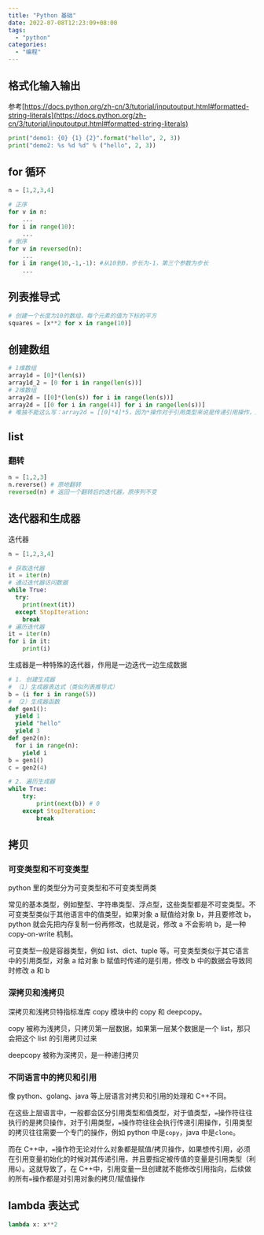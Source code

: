 ```yaml
---
title: "Python 基础"
date: 2022-07-08T12:23:09+08:00
tags:
  - "python"
categories:
  - "编程"
---
```


## 格式化输入输出

参考[https://docs.python.org/zh-cn/3/tutorial/inputoutput.html#formatted-string-literals](https://docs.python.org/zh-cn/3/tutorial/inputoutput.html#formatted-string-literals)

```python
print("demo1: {0} {1} {2}".format("hello", 2, 3))
print("demo2: %s %d %d" % ("hello", 2, 3))
```

## for 循环

```python
n = [1,2,3,4]

# 正序
for v in n:
    ...
for i in range(10):
    ...
# 倒序
for v in reversed(n):
    ...
for i in range(10,-1,-1): #从10到0，步长为-1，第三个参数为步长
    ...
```

## 列表推导式

```python
# 创建一个长度为10的数组，每个元素的值为下标的平方
squares = [x**2 for x in range(10)]
```

## 创建数组

```python
# 1维数组
array1d = [0]*(len(s))
array1d_2 = [0 for i in range(len(s))]
# 2维数组
array2d = [[0]*(len(s)) for i in range(len(s))]
array2d = [[0 for i in range(4)] for i in range(len(s))]
# 唯独不能这么写：array2d = [[0]*4]*5，因为*操作对于引用类型来说是传递引用操作，这等于把一维数组的引用复制了5份
```

## list

### 翻转

```python
n = [1,2,3]
n.reverse() # 原地翻转
reversed(n) # 返回一个翻转后的迭代器，原序列不变
```

## 迭代器和生成器

迭代器

```python
n = [1,2,3,4]

# 获取迭代器
it = iter(n)
# 通过迭代器访问数据
while True:
  try:
    print(next(it))
  except StopIteration:
    break
# 遍历迭代器
it = iter(n)
for i in it:
    print(i)
```

生成器是一种特殊的迭代器，作用是一边迭代一边生成数据

```python
# 1. 创建生成器
# （1）生成器表达式（类似列表推导式）
b = (i for i in range(5))
# （2）生成器函数
def gen1():
  yield 1
  yield "hello"
  yield 3
def gen2(n):
  for i in range(n):
    yield i
b = gen1()
c = gen2(4)

# 2. 遍历生成器
while True:
    try:
        print(next(b)) # 0
    except StopIteration:
        break
```

## 拷贝

### 可变类型和不可变类型

python 里的类型分为可变类型和不可变类型两类

常见的基本类型，例如整型、字符串类型、浮点型，这些类型都是不可变类型。不可变类型类似于其他语言中的值类型，如果对象 a 赋值给对象 b，并且要修改 b，python 就会先把内存复制一份再修改，也就是说，修改 a 不会影响 b，是一种 copy-on-write 机制。

可变类型一般是容器类型，例如 list、dict、tuple 等。可变类型类似于其它语言中的引用类型，对象 a 给对象 b 赋值时传递的是引用，修改 b 中的数据会导致同时修改 a 和 b

### 深拷贝和浅拷贝

深拷贝和浅拷贝特指标准库 copy 模块中的 copy 和 deepcopy。

copy 被称为浅拷贝，只拷贝第一层数据，如果第一层某个数据是一个 list，那只会把这个 list 的引用拷贝过来

deepcopy 被称为深拷贝，是一种递归拷贝

### 不同语言中的拷贝和引用

像 python、golang、java 等上层语言对拷贝和引用的处理和 C++不同。

在这些上层语言中，一般都会区分引用类型和值类型，对于值类型，`=`操作符往往执行的是拷贝操作，对于引用类型，`=`操作符往往会执行传递引用操作，引用类型的拷贝往往需要一个专门的操作，例如 python 中是`copy`，java 中是`clone`。

而在 C++中，`=`操作符无论对什么对象都是赋值/拷贝操作，如果想传引用，必须在引用变量初始化的时候对其传递引用，并且要指定被传值的变量是引用类型（利用`&`）。这就导致了，在 C++中，引用变量一旦创建就不能修改引用指向，后续做的所有`=`操作都是对引用对象的拷贝/赋值操作

## lambda 表达式

```python
lambda x: x**2
```
